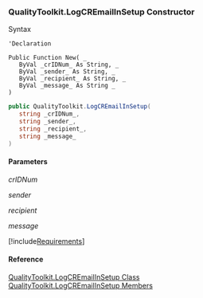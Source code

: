 ﻿### QualityToolkit.LogCREmailInSetup Constructor

Syntax

```vbnet
'Declaration

Public Function New( _
   ByVal _crIDNum_ As String, _
   ByVal _sender_ As String, _
   ByVal _recipient_ As String, _
   ByVal _message_ As String _
)
```

```csharp
public QualityToolkit.LogCREmailInSetup( 
   string _crIDNum_,
   string _sender_,
   string _recipient_,
   string _message_
)
```

#### Parameters

_crIDNum_

_sender_

_recipient_

_message_

[!include[Requirements](../partials/requirements.md)]

#### Reference

[QualityToolkit.LogCREmailInSetup Class](FChoice.Toolkits.Clarify~FChoice.Toolkits.Clarify.Quality.QualityToolkit+LogCREmailInSetup.md)  
[QualityToolkit.LogCREmailInSetup Members](FChoice.Toolkits.Clarify~FChoice.Toolkits.Clarify.Quality.QualityToolkit+LogCREmailInSetup_members.md)